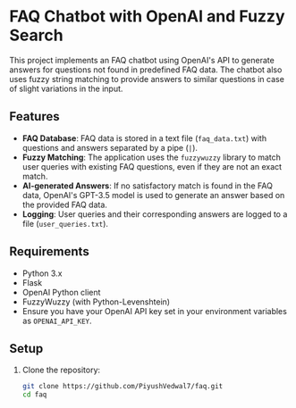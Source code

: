 # FAQ Chatbot with OpenAI and Fuzzy Search

This project implements an FAQ chatbot using OpenAI's API to generate answers for questions not found in predefined FAQ data. The chatbot also uses fuzzy string matching to provide answers to similar questions in case of slight variations in the input.

## Features

- **FAQ Database**: FAQ data is stored in a text file (`faq_data.txt`) with questions and answers separated by a pipe (`|`).
- **Fuzzy Matching**: The application uses the `fuzzywuzzy` library to match user queries with existing FAQ questions, even if they are not an exact match.
- **AI-generated Answers**: If no satisfactory match is found in the FAQ data, OpenAI's GPT-3.5 model is used to generate an answer based on the provided FAQ data.
- **Logging**: User queries and their corresponding answers are logged to a file (`user_queries.txt`).

## Requirements

- Python 3.x
- Flask
- OpenAI Python client
- FuzzyWuzzy (with Python-Levenshtein)
- Ensure you have your OpenAI API key set in your environment variables as `OPENAI_API_KEY`.

## Setup

1. Clone the repository:
   ```bash
   git clone https://github.com/PiyushVedwal7/faq.git
   cd faq
